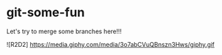# git-some-fun
Let's try to merge some branches here!!!






![R2D2] https://media.giphy.com/media/3o7abCVuQBnszn3Hws/giphy.gif
